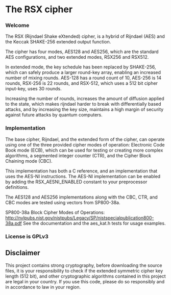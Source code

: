 # The RSX cipher

### Welcome
The RSX (Rijndael Shake eXtended) cipher, is a hybrid of Rijndael (AES) and the Keccak SHAKE-256 extended output function.

The cipher has four modes, AES128 and AES256, which are the standard AES configurations, and two extended modes, RSX256 and RSX512.

In extended mode, the key schedule has been replaced by SHAKE-256, which can safely produce a larger round-key array, enabling an increased number of mixing rounds.
AES-128 has a round count of 10, AES-256 is 14 rounds, RSX-256 is 22 rounds, and RSX-512, which uses a 512 bit cipher input-key, uses 30 rounds.

Increasing the number of rounds, increases the amount of diffusion applied to the state, which makes rijndael harder to break with differentially based attacks, and by increasing the key size, maintains a high margin of security against future attacks by quantum computers.

### Implementation
The base cipher, Rijndael, and the extended form of the cipher, can operate using one of the three provided cipher modes of operation:
Electronic Code Book mode (ECB), which can be used for testing or creating more complex algorithms,
 a segmented integer counter (CTR), and the Cipher Block Chaining mode (CBC).

This implementation has both a C reference, and an implementation that uses the AES-NI instructions.
The AES-NI implementation can be enabled by adding the RSX_AESNI_ENABLED constant to your preprocessor definitions.

The AES128 and AES256 implementations along with the CBC, CTR, and CBC modes are tested using vectors from SP800-38a.

SP800-38a Block Cipher Modes of Operations: 
http://nvlpubs.nist.gov/nistpubs/Legacy/SP/nistspecialpublication800-38a.pdf
See the documentation and the aes_kat.h tests for usage examples.

### License is GPLv3

## Disclaimer
This project contains strong cryptography, before downloading the source files, 
it is your responsibility to check if the extended symmetric cipher key length (512 bit), and other cryptographic algorithms contained in this project are legal in your country. 
If you use this code, please do so responsibly and in accordance to law in your region.
